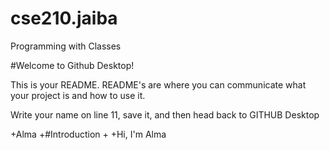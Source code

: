# cse210.jaiba
 Programming with Classes 


#Welcome to Github Desktop!

This is your README. README's are where you can communicate what your project is and how to use it.

Write your name on line 11, save it, and then head back to GITHUB Desktop

+Alma
+#Introduction
+
+Hi, I'm Alma
